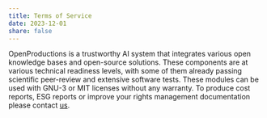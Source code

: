 ```yaml
---
title: Terms of Service
date: 2023-12-01
share: false
---
```


OpenProductions is a trustworthy AI system that integrates various open knowledge bases and open-source solutions. These components are at various technical readiness levels, with some of them already passing scientific peer-review and extensive software tests. These modules can be used with GNU-3 or MIT licenses without any warranty. To produce cost reports, ESG reports or improve your rights management documentation please contact [us](https://reprex.nl/contact/").
